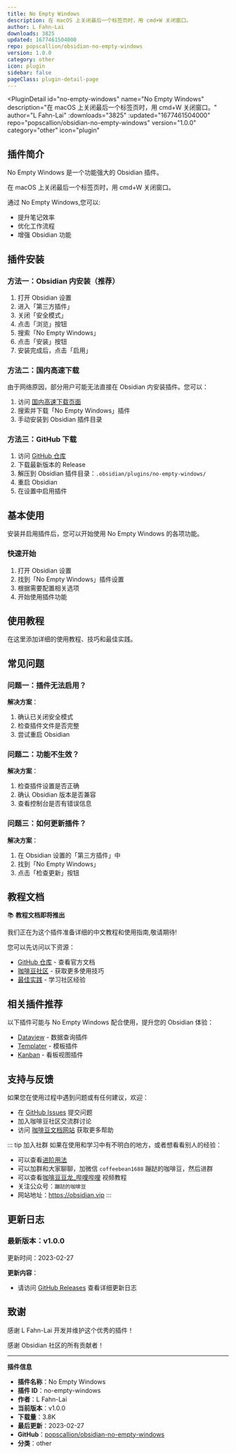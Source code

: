 ```yaml
---
title: No Empty Windows
description: 在 macOS 上关闭最后一个标签页时，用 cmd+W 关闭窗口。
author: L Fahn-Lai
downloads: 3825
updated: 1677461504000
repo: popscallion/obsidian-no-empty-windows
version: 1.0.0
category: other
icon: plugin
sidebar: false
pageClass: plugin-detail-page
---
```


<PluginDetail
  id="no-empty-windows"
  name="No Empty Windows"
  description="在 macOS 上关闭最后一个标签页时，用 cmd+W 关闭窗口。"
  author="L Fahn-Lai"
  :downloads="3825"
  :updated="1677461504000"
  repo="popscallion/obsidian-no-empty-windows"
  version="1.0.0"
  category="other"
  icon="plugin"
>

<!-- AUTO_GENERATED_START -->
## 插件简介

No Empty Windows 是一个功能强大的 Obsidian 插件。

在 macOS 上关闭最后一个标签页时，用 cmd+W 关闭窗口。

通过 No Empty Windows,您可以:

- 提升笔记效率
- 优化工作流程
- 增强 Obsidian 功能

<!-- AUTO_GENERATED_END -->

<!-- AUTO_GENERATED_START -->
## 插件安装

### 方法一：Obsidian 内安装（推荐）

1. 打开 Obsidian 设置
2. 进入「第三方插件」
3. 关闭「安全模式」
4. 点击「浏览」按钮
5. 搜索「No Empty Windows」
6. 点击「安装」按钮
7. 安装完成后，点击「启用」

### 方法二：国内高速下载

由于网络原因，部分用户可能无法直接在 Obsidian 内安装插件。您可以：

1. 访问 [国内高速下载页面](/zh/documentation/obsidian-plugins-download.html)
2. 搜索并下载「No Empty Windows」插件
3. 手动安装到 Obsidian 插件目录

### 方法三：GitHub 下载

1. 访问 [GitHub 仓库](https://github.com/popscallion/obsidian-no-empty-windows)
2. 下载最新版本的 Release
3. 解压到 Obsidian 插件目录：`.obsidian/plugins/no-empty-windows/`
4. 重启 Obsidian
5. 在设置中启用插件

## 基本使用

安装并启用插件后，您可以开始使用 No Empty Windows 的各项功能。

### 快速开始

1. 打开 Obsidian 设置
2. 找到「No Empty Windows」插件设置
3. 根据需要配置相关选项
4. 开始使用插件功能

<!-- AUTO_GENERATED_END -->

<!-- CUSTOM_CONTENT_START:tutorial -->
## 使用教程

在这里添加详细的使用教程、技巧和最佳实践。

<!-- CUSTOM_CONTENT_END:tutorial -->

<!-- SHARED_CONTENT_START -->
## 常见问题

### 问题一：插件无法启用？

**解决方案**：
1. 确认已关闭安全模式
2. 检查插件文件是否完整
3. 尝试重启 Obsidian

### 问题二：功能不生效？

**解决方案**：
1. 检查插件设置是否正确
2. 确认 Obsidian 版本是否兼容
3. 查看控制台是否有错误信息

### 问题三：如何更新插件？

**解决方案**：
1. 在 Obsidian 设置的「第三方插件」中
2. 找到「No Empty Windows」
3. 点击「检查更新」按钮

## 教程文档

📚 **教程文档即将推出**

我们正在为这个插件准备详细的中文教程和使用指南,敬请期待!

您可以先访问以下资源：
- [GitHub 仓库](https://github.com/popscallion/obsidian-no-empty-windows) - 查看官方文档
- [咖啡豆社区](/zh/bases/) - 获取更多使用技巧
- [最佳实践](/zh/best-practices/) - 学习社区经验

## 相关插件推荐

以下插件可能与 No Empty Windows 配合使用，提升您的 Obsidian 体验：

- [Dataview](/zh/plugins/dataview.html) - 数据查询插件
- [Templater](/zh/plugins/templater-obsidian.html) - 模板插件
- [Kanban](/zh/plugins/obsidian-kanban.html) - 看板视图插件

## 支持与反馈

如果您在使用过程中遇到问题或有任何建议，欢迎：

- 在 [GitHub Issues](https://github.com/popscallion/obsidian-no-empty-windows/issues) 提交问题
- 加入咖啡豆社区交流群讨论
- 访问 [咖啡豆文档网站](https://obsidian.vip) 获取更多帮助

::: tip 加入社群
如果在使用和学习中有不明白的地方，或者想看看别人的经验：
- 可以查看[进阶用法](/zh/advanced)
- 可以加群和大家聊聊，加微信 `coffeebean1688` 蹦跶的咖啡豆，然后进群
- 可以查看[咖啡豆豆龙_哔哩哔哩](https://space.bilibili.com/618777356) 视频教程
- 关注公众号：`蹦跶的咖啡豆`
- 网站地址：https://obsidian.vip
:::
<!-- SHARED_CONTENT_END -->

<!-- AUTO_GENERATED_START -->
## 更新日志

### 最新版本：v1.0.0

更新时间：2023-02-27

**更新内容**：
- 请访问 [GitHub Releases](https://github.com/popscallion/obsidian-no-empty-windows/releases) 查看详细更新日志

## 致谢

感谢 L Fahn-Lai 开发并维护这个优秀的插件！

感谢 Obsidian 社区的所有贡献者！

---

**插件信息**
- **插件名称**：No Empty Windows
- **插件 ID**：no-empty-windows
- **作者**：L Fahn-Lai
- **当前版本**：v1.0.0
- **下载量**：3.8K
- **最后更新**：2023-02-27
- **GitHub**：[popscallion/obsidian-no-empty-windows](https://github.com/popscallion/obsidian-no-empty-windows)
- **分类**：other
<!-- AUTO_GENERATED_END -->

</PluginDetail>

